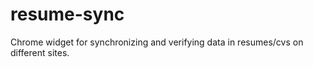 # resume-sync
Chrome widget for synchronizing and verifying data in resumes/cvs on different sites.
